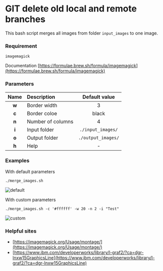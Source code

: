 # GIT delete old local and remote branches

This bash script merges all images from folder `input_images` to one image.

### Requirement
`imagemagick` 

Documentation
[https://formulae.brew.sh/formula/imagemagick](https://formulae.brew.sh/formula/imagemagick)

### Parameters
|Name|Description|Default value|
|:----:|:-----------|:-----:|
|**w**|Border width|3|
|**c**|Border coloe|black|
|**n**|Number of columns|4|
|**i**|Input folder|`./input_images/`|
|**o**|Output folder|`./output_images/`|
|**h**|Help|-|

### Examples
With default parameters

`./merge_images.sh`

![default](./examples/merged_default.png)

With custom parameters

`./merge_images.sh -c '#ffffff' -w 20 -n 2 -i "Test"`

![custom](./examples/merged_custom.png)

### Helpful sites
* [https://imagemagick.org/Usage/montage/](https://imagemagick.org/Usage/montage/)
* [https://www.ibm.com/developerworks/library/l-graf2/?ca=dgr-lnxw15GraphicsLine](https://www.ibm.com/developerworks/library/l-graf2/?ca=dgr-lnxw15GraphicsLine)
